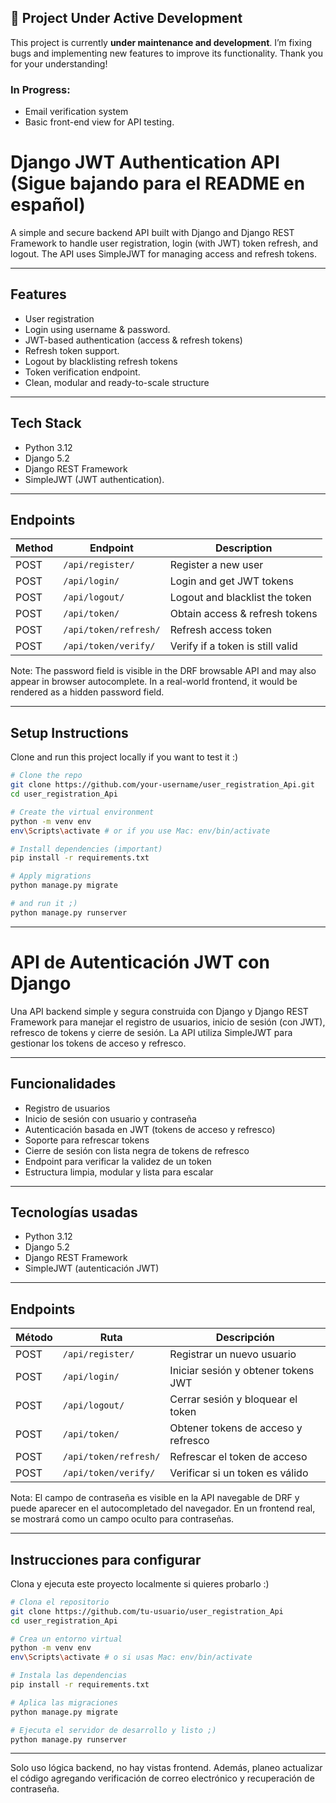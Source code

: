 ## 🚧 Project Under Active Development

This project is currently **under maintenance and development**. I’m fixing bugs and implementing new features to improve its functionality. Thank you for your understanding!

###  In Progress:
-  Email verification system
-  Basic front-end view for API testing.




# Django JWT Authentication API (Sigue bajando para el README en español)

A simple and secure backend API built with Django and Django REST Framework to handle user registration, login (with JWT) token refresh, and logout. The API uses SimpleJWT for managing access and refresh tokens.

---

## Features

- User registration
- Login using username & password.
- JWT-based authentication (access & refresh tokens)
- Refresh token support.
- Logout by blacklisting refresh tokens
- Token verification endpoint.
- Clean, modular and ready-to-scale structure

---

## Tech Stack

- Python 3.12
- Django 5.2
- Django REST Framework
- SimpleJWT (JWT authentication).

---

## Endpoints

| Method | Endpoint              | Description                         |
|--------|-----------------------|-----------------------------------|
| POST   | `/api/register/`      | Register a new user                |
| POST   | `/api/login/`         | Login and get JWT tokens           |
| POST   | `/api/logout/`        | Logout and blacklist the token     |
| POST   | `/api/token/`         | Obtain access & refresh tokens     |
| POST   | `/api/token/refresh/` | Refresh access token               |
| POST   | `/api/token/verify/`  | Verify if a token is still valid   |

Note: The password field is visible in the DRF browsable API and may also appear in browser autocomplete. In a real-world frontend, it would be rendered as a hidden password field.

---

## Setup Instructions 

Clone and run this project locally if you want to test it :)

```bash
# Clone the repo
git clone https://github.com/your-username/user_registration_Api.git
cd user_registration_Api

# Create the virtual environment
python -m venv env
env\Scripts\activate # or if you use Mac: env/bin/activate 

# Install dependencies (important)
pip install -r requirements.txt

# Apply migrations
python manage.py migrate

# and run it ;)
python manage.py runserver
````

---

# API de Autenticación JWT con Django

Una API backend simple y segura construida con Django y Django REST Framework para manejar el registro de usuarios, inicio de sesión (con JWT), refresco de tokens y cierre de sesión. La API utiliza SimpleJWT para gestionar los tokens de acceso y refresco.

---

## Funcionalidades

* Registro de usuarios
* Inicio de sesión con usuario y contraseña
* Autenticación basada en JWT (tokens de acceso y refresco)
* Soporte para refrescar tokens
* Cierre de sesión con lista negra de tokens de refresco
* Endpoint para verificar la validez de un token
* Estructura limpia, modular y lista para escalar

---

## Tecnologías usadas

* Python 3.12
* Django 5.2
* Django REST Framework
* SimpleJWT (autenticación JWT)

---

## Endpoints

| Método | Ruta                  | Descripción                         |
| ------ | --------------------- | ----------------------------------- |
| POST   | `/api/register/`      | Registrar un nuevo usuario          |
| POST   | `/api/login/`         | Iniciar sesión y obtener tokens JWT |
| POST   | `/api/logout/`        | Cerrar sesión y bloquear el token   |
| POST   | `/api/token/`         | Obtener tokens de acceso y refresco |
| POST   | `/api/token/refresh/` | Refrescar el token de acceso        |
| POST   | `/api/token/verify/`  | Verificar si un token es válido     |

Nota: El campo de contraseña es visible en la API navegable de DRF y puede aparecer en el autocompletado del navegador. En un frontend real, se mostrará como un campo oculto para contraseñas.

---

## Instrucciones para configurar

Clona y ejecuta este proyecto localmente si quieres probarlo :)

```bash
# Clona el repositorio
git clone https://github.com/tu-usuario/user_registration_Api
cd user_registration_Api

# Crea un entorno virtual
python -m venv env
env\Scripts\activate # o si usas Mac: env/bin/activate 

# Instala las dependencias
pip install -r requirements.txt

# Aplica las migraciones
python manage.py migrate

# Ejecuta el servidor de desarrollo y listo ;)
python manage.py runserver
```

---

Solo uso lógica backend, no hay vistas frontend. Además, planeo actualizar el código agregando verificación de correo electrónico y recuperación de contraseña.

```


```


